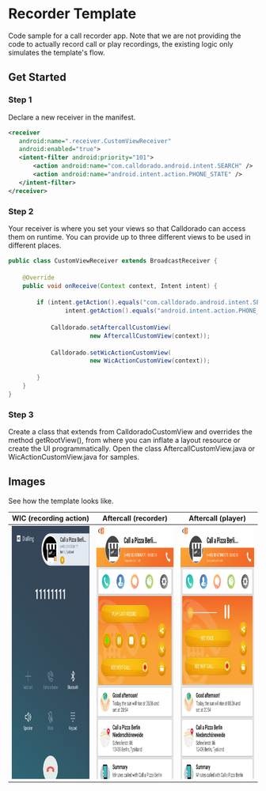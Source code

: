 # Recorder Template

Code sample for a call recorder app. Note that we are not providing the code to actually record call or play recordings, the existing logic only simulates the template's flow.

## Get Started

### Step 1
Declare a new receiver in the manifest.
  
 ```xml
<receiver
    android:name=".receiver.CustomViewReceiver"
    android:enabled="true">
    <intent-filter android:priority="101">
        <action android:name="com.calldorado.android.intent.SEARCH" />
        <action android:name="android.intent.action.PHONE_STATE" />
    </intent-filter>
</receiver>
```

### Step 2
Your receiver is where you set your views so that Calldorado can access them on runtime. You can provide up to three different views to be used in different places.

```java
public class CustomViewReceiver extends BroadcastReceiver {

    @Override
    public void onReceive(Context context, Intent intent) {

        if (intent.getAction().equals("com.calldorado.android.intent.SEARCH") ||
                intent.getAction().equals("android.intent.action.PHONE_STATE")) {

            Calldorado.setAftercallCustomView(
                       new AftercallCustomView(context));
					   
            Calldorado.setWicActionCustomView(
                       new WicActionCustomView(context));					   

        }
    }
}
```

### Step 3
Create a class that extends from CalldoradoCustomView and overrides the method getRootView(), from where you can inflate a layout resource or create the UI programmatically. Open the class AftercallCustomView.java or WicActionCustomView.java for samples.

## Images

See how the template looks like.

|  WIC (recording action)  |  Aftercall (recorder) |  Aftercall (player) |
|---|---|---|
|  <img src="screenshots/wic_recording_action.png" width="288" height="512">  |  <img src="screenshots/aftercall_recorder.png" width="288" height="512">  |  <img src="screenshots/aftercall_player.png" width="288" height="512">  |


